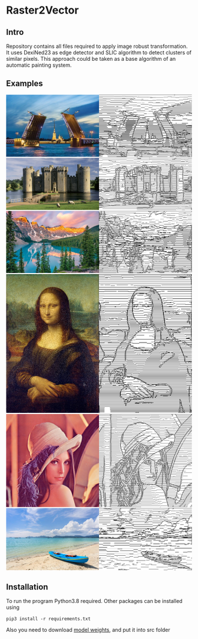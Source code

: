 # Raster2Vector

## Intro
Repository contains all files required to apply image robust transformation. It uses DexiNed23 as edge detector and SLIC algorithm to detect clusters of similar pixels. This approach could be taken as a base algorithm of an automatic painting system.

## Examples
![Ex1](readme/res.png)
![Ex2](readme/res2.png)
![Ex3](readme/res3.png)
![Ex4](readme/res4.png)
![Ex5](readme/res5.png)
![Ex6](readme/res6.png)

## Installation
To run the program Python3.8 required. Other packages can be installed using
```
pip3 install -r requirements.txt
```
Also you need to download [model weights](https://drive.google.com/file/d/19Gwa6egqzNolvX4eUoXn-SjRKzxB68AA/view?usp=sharing), and put it into src folder
